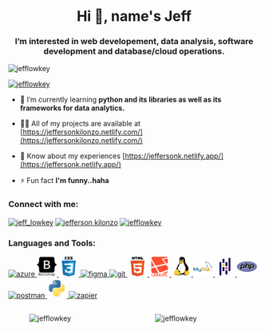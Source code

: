 <h1 align="center">Hi 👋, name's Jeff</h1>
<h3 align="center">I’m interested in web developement, data analysis, software development and database/cloud operations.</h3>

<p align="left"> <img src="https://komarev.com/ghpvc/?username=jefflowkey&label=Profile%20views&color=0e75b6&style=flat" alt="jefflowkey" /> </p>

<p align="left"> <a href="https://github.com/ryo-ma/github-profile-trophy"><img src="https://github-profile-trophy.vercel.app/?username=jefflowkey" alt="jefflowkey" /></a> </p>

- 🌱 I’m currently learning **python and its libraries as well as its frameworks for data analytics.**

- 👨‍💻 All of my projects are available at [https://jeffersonkilonzo.netlify.com/](https://jeffersonkilonzo.netlify.com/)

- 📄 Know about my experiences [https://jeffersonk.netlify.app/](https://jeffersonk.netlify.app/)

- ⚡ Fun fact **I'm funny..haha**

<h3 align="left">Connect with me:</h3>
<p align="left">
<a href="https://twitter.com/jeff_lowkey" target="blank"><img align="center" src="https://raw.githubusercontent.com/rahuldkjain/github-profile-readme-generator/master/src/images/icons/Social/twitter.svg" alt="jeff_lowkey" height="30" width="40" /></a>
<a href="https://linkedin.com/in/jefferson kilonzo" target="blank"><img align="center" src="https://raw.githubusercontent.com/rahuldkjain/github-profile-readme-generator/master/src/images/icons/Social/linked-in-alt.svg" alt="jefferson kilonzo" height="30" width="40" /></a>
<a href="https://www.youtube.com/c/jefflowkey" target="blank"><img align="center" src="https://raw.githubusercontent.com/rahuldkjain/github-profile-readme-generator/master/src/images/icons/Social/youtube.svg" alt="jefflowkey" height="30" width="40" /></a>
</p>

<h3 align="left">Languages and Tools:</h3>
<p align="left"> <a href="https://azure.microsoft.com/en-in/" target="_blank" rel="noreferrer"> <img src="https://www.vectorlogo.zone/logos/microsoft_azure/microsoft_azure-icon.svg" alt="azure" width="40" height="40"/> </a> <a href="https://getbootstrap.com" target="_blank" rel="noreferrer"> <img src="https://raw.githubusercontent.com/devicons/devicon/master/icons/bootstrap/bootstrap-plain-wordmark.svg" alt="bootstrap" width="40" height="40"/> </a> <a href="https://www.w3schools.com/css/" target="_blank" rel="noreferrer"> <img src="https://raw.githubusercontent.com/devicons/devicon/master/icons/css3/css3-original-wordmark.svg" alt="css3" width="40" height="40"/> </a> <a href="https://www.figma.com/" target="_blank" rel="noreferrer"> <img src="https://www.vectorlogo.zone/logos/figma/figma-icon.svg" alt="figma" width="40" height="40"/> </a> <a href="https://git-scm.com/" target="_blank" rel="noreferrer"> <img src="https://www.vectorlogo.zone/logos/git-scm/git-scm-icon.svg" alt="git" width="40" height="40"/> </a> <a href="https://www.w3.org/html/" target="_blank" rel="noreferrer"> <img src="https://raw.githubusercontent.com/devicons/devicon/master/icons/html5/html5-original-wordmark.svg" alt="html5" width="40" height="40"/> </a> <a href="https://laravel.com/" target="_blank" rel="noreferrer"> <img src="https://raw.githubusercontent.com/devicons/devicon/master/icons/laravel/laravel-plain-wordmark.svg" alt="laravel" width="40" height="40"/> </a> <a href="https://www.linux.org/" target="_blank" rel="noreferrer"> <img src="https://raw.githubusercontent.com/devicons/devicon/master/icons/linux/linux-original.svg" alt="linux" width="40" height="40"/> </a> <a href="https://www.mysql.com/" target="_blank" rel="noreferrer"> <img src="https://raw.githubusercontent.com/devicons/devicon/master/icons/mysql/mysql-original-wordmark.svg" alt="mysql" width="40" height="40"/> </a> <a href="https://pandas.pydata.org/" target="_blank" rel="noreferrer"> <img src="https://raw.githubusercontent.com/devicons/devicon/2ae2a900d2f041da66e950e4d48052658d850630/icons/pandas/pandas-original.svg" alt="pandas" width="40" height="40"/> </a> <a href="https://www.php.net" target="_blank" rel="noreferrer"> <img src="https://raw.githubusercontent.com/devicons/devicon/master/icons/php/php-original.svg" alt="php" width="40" height="40"/> </a> <a href="https://postman.com" target="_blank" rel="noreferrer"> <img src="https://www.vectorlogo.zone/logos/getpostman/getpostman-icon.svg" alt="postman" width="40" height="40"/> </a> <a href="https://www.python.org" target="_blank" rel="noreferrer"> <img src="https://raw.githubusercontent.com/devicons/devicon/master/icons/python/python-original.svg" alt="python" width="40" height="40"/> </a> <a href="https://zapier.com" target="_blank" rel="noreferrer"> <img src="https://www.vectorlogo.zone/logos/zapier/zapier-icon.svg" alt="zapier" width="40" height="40"/> </a> </p>

<div style="display: flex; width: 100%; justify-content: space-around; align-items: center;">
    <div style="display: flex; width: 33.33%; justify-content: center; align-items: center;">
        <p><img align="center" src="https://github-readme-stats.vercel.app/api/top-langs?username=jefflowkey&show_icons=true&locale=en&layout=compact&theme=midnight-purple" alt="jefflowkey" /></p>
    </div>
    <div style="display: flex; width: 66.67%; justify-content: center; align-items: center;">
        <p><img align="center" src="https://github-readme-streak-stats.herokuapp.com/?user=jefflowkey&](https://streak-stats.demolab.com?user=jefflowkey&theme=highcontrast&hide_border=true&border_radius=10&date_format=M%20j%5B%2C%20Y%5D&card_width=500&fire=FF044F&stroke=00FFFF&ring=00FFFF&sideNums=FF044F&currStreakNum=FF044F&currStreakLabel=FF044F&sideLabels=00FFFF&dates=FFFFFF)" alt="jefflowkey" /></p>
    </div>
</div>

<!---
    <p>&nbsp;<img align="center" src="https://github-readme-stats.vercel.app/api?username=jefflowkey&show_icons=true&locale=en&theme=highcontrast" alt="jefflowkey" /></p>
--->

<!---
jefflowkey/jefflowkey is a ✨ special ✨ repository because its `README.md` (this file) appears on your GitHub profile.
You can click the Preview link to take a look at your changes.
--->
